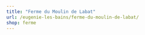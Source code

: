 ```yaml
---
title: "Ferme du Moulin de Labat"
url: /eugenie-les-bains/ferme-du-moulin-de-labat/
shop: ferme
---
```

